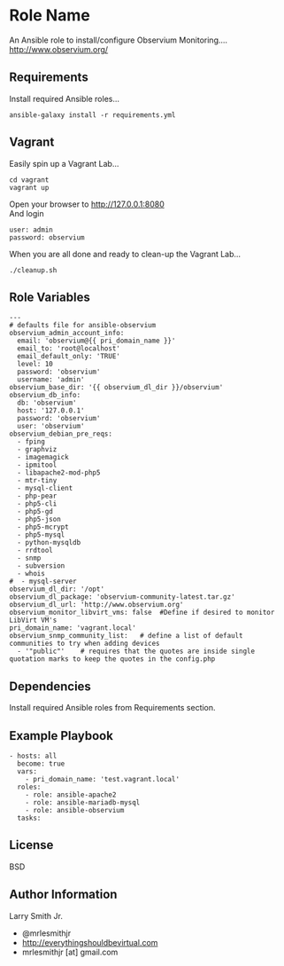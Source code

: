 Role Name
=========

An Ansible role to install/configure Observium Monitoring....  
http://www.observium.org/

Requirements
------------

Install required Ansible roles...  
````
ansible-galaxy install -r requirements.yml
````

Vagrant
-------
Easily spin up a Vagrant Lab...
````
cd vagrant
vagrant up
````
Open your browser to http://127.0.0.1:8080  
And login
````
user: admin
password: observium
````
When you are all done and ready to clean-up the Vagrant Lab...  
````
./cleanup.sh
````

Role Variables
--------------

````
---
# defaults file for ansible-observium
observium_admin_account_info:
  email: 'observium@{{ pri_domain_name }}'
  email_to: 'root@localhost'
  email_default_only: 'TRUE'
  level: 10
  password: 'observium'
  username: 'admin'
observium_base_dir: '{{ observium_dl_dir }}/observium'
observium_db_info:
  db: 'observium'
  host: '127.0.0.1'
  password: 'observium'
  user: 'observium'
observium_debian_pre_reqs:
  - fping
  - graphviz
  - imagemagick
  - ipmitool
  - libapache2-mod-php5
  - mtr-tiny
  - mysql-client
  - php-pear
  - php5-cli
  - php5-gd
  - php5-json
  - php5-mcrypt
  - php5-mysql
  - python-mysqldb
  - rrdtool
  - snmp
  - subversion
  - whois
#  - mysql-server
observium_dl_dir: '/opt'
observium_dl_package: 'observium-community-latest.tar.gz'
observium_dl_url: 'http://www.observium.org'
observium_monitor_libvirt_vms: false  #Define if desired to monitor LibVirt VM's
pri_domain_name: 'vagrant.local'
observium_snmp_community_list:   # define a list of default communities to try when adding devices
  - '"public"'    # requires that the quotes are inside single quotation marks to keep the quotes in the config.php
````

Dependencies
------------

Install required Ansible roles from Requirements section.

Example Playbook
----------------

````
- hosts: all
  become: true
  vars:
    - pri_domain_name: 'test.vagrant.local'
  roles:
    - role: ansible-apache2
    - role: ansible-mariadb-mysql
    - role: ansible-observium
  tasks:
````

License
-------

BSD

Author Information
------------------

Larry Smith Jr.
- @mrlesmithjr
- http://everythingshouldbevirtual.com
- mrlesmithjr [at] gmail.com
